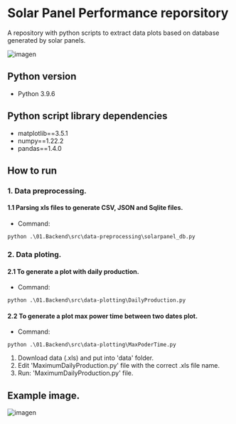 # Solar Panel Performance reporsitory
A repository with python scripts to extract data plots based on database generated by solar panels.

![imagen](https://user-images.githubusercontent.com/53972851/162615624-acfe72c9-f2c8-4e8e-a902-99aaff0286a8.png)

## Python version
- Python 3.9.6

## Python script library dependencies
- matplotlib==3.5.1
- numpy==1.22.2
- pandas==1.4.0

## How to run

### 1. Data preprocessing.

#### 1.1 Parsing xls files to generate CSV, JSON and Sqlite files.

- Command:

```
python .\01.Backend\src\data-preprocessing\solarpanel_db.py
```

### 2. Data ploting.

#### 2.1 To generate a plot with daily production.

- Command:

```
python .\01.Backend\src\data-plotting\DailyProduction.py
```
#### 2.2 To generate a plot max power time between two dates plot.

- Command:

```
python .\01.Backend\src\data-plotting\MaxPoderTime.py
```
1. Download data (.xls) and put into 'data' folder.
2. Edit 'MaximumDailyProduction.py' file with the correct .xls file name.
3. Run: 'MaximumDailyProduction.py' file.

## Example image.
![imagen](https://user-images.githubusercontent.com/53972851/162615291-1060fb89-6670-4f11-9b2d-77fd794a5765.png)